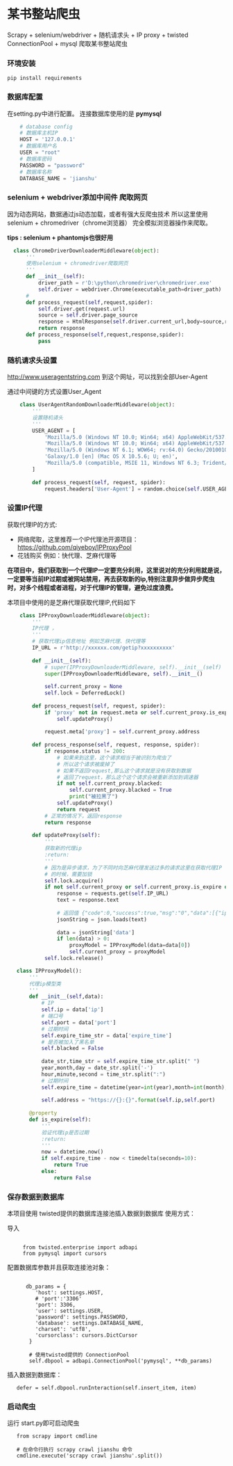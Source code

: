 # 某书整站爬虫
Scrapy + selenium/webdriver + 随机请求头 + IP proxy + twisted ConnectionPool + mysql 爬取某书整站爬虫 

### 环境安装
```vim
pip install requirements
```
### 数据库配置
在setting.py中进行配置。
连接数据库使用的是 **pymysql**

```python
    # database config
    # 数据库主机IP
    HOST = '127.0.0.1'
    # 数据库用户名
    USER = "root"
    # 数据库密码
    PASSWORD = "password"
    # 数据库名称
    DATABASE_NAME = 'jianshu'
```
### selenium + webdriver添加中间件 爬取网页
因为动态网站，数据通过js动态加载，或者有强大反爬虫技术
所以这里使用selenium + chromedriver（chrome浏览器） 完全模拟浏览器操作来爬取。

**tips : selenium + phantomjs也很好用**
```python
  class ChromeDriverDownloaderMiddleware(object):
      '''
      使用selenium + chromedriver爬取网页
      '''
      def __init__(self):
          driver_path = r'D:\python\chromedriver\chromedriver.exe'
          self.driver = webdriver.Chrome(executable_path=driver_path)
      #
      def process_request(self,request,spider):
          self.driver.get(request.url)
          source = self.driver.page_source
          response = HtmlResponse(self.driver.current_url,body=source,request=request)
          return response
      def process_response(self,request,response,spider):
          pass
```


### 随机请求头设置
 http://www.useragentstring.com
 到这个网址，可以找到全部User-Agent
 
 通过中间键的方式设置User_Agent
 
 ```python
     class UserAgentRandomDownloaderMiddleware(object):
         '''
         设置随机请头
         '''
         USER_AGENT = [
             'Mozilla/5.0 (Windows NT 10.0; Win64; x64) AppleWebKit/537.36 (KHTML, like Gecko) Chrome/70.0.3538.77 Safari/537.36',
             'Mozilla/5.0 (Windows NT 10.0; Win64; x64) AppleWebKit/537.36 (KHTML like Gecko) Chrome/51.0.2704.79 Safari/537.36 Edge/14.14931',
             'Mozilla/5.0 (Windows NT 6.1; WOW64; rv:64.0) Gecko/20100101 Firefox/64.0',
             'Galaxy/1.0 [en] (Mac OS X 10.5.6; U; en)',
             'Mozilla/5.0 (compatible, MSIE 11, Windows NT 6.3; Trident/7.0; rv:11.0) like Gecko'
         ]
     
         def process_request(self, request, spider):
             request.headers['User-Agent'] = random.choice(self.USER_AGENT)
 ```
 ### 设置IP代理
 获取代理IP的方式:
    
   - 网络爬取，这里推荐一个IP代理池开源项目：
   https://github.com/qiyeboy/IPProxyPool
   - 花钱购买 例如：快代理、芝麻代理等
 
**在项目中，我们获取到一个代理IP一定要充分利用，这里说对的充分利用就是说，一定要等当前IP过期或被网站禁用，再去获取新的ip,特别注意异步做异步爬虫时，对多个线程或者进程，对于代理IP的管理，避免过度浪费。**

本项目中使用的是芝麻代理获取代理IP,代码如下
 ```python
     class IPProxyDownloaderMiddleware(object):
         '''
         IP代理 ，
         '''
         # 获取代理ip信息地址 例如芝麻代理、快代理等
         IP_URL = r'http://xxxxxx.com/getip?xxxxxxxxxx'
     
         def __init__(self):
             # super(IPProxyDownloaderMiddleware, self).__init__(self)
             super(IPProxyDownloaderMiddleware, self).__init__()
     
             self.current_proxy = None
             self.lock = DeferredLock()
     
         def process_request(self, request, spider):
             if 'proxy' not in request.meta or self.current_proxy.is_expire:
                 self.updateProxy()
     
             request.meta['proxy'] = self.current_proxy.address
     
         def process_response(self, request, response, spider):
             if response.status != 200:
                 # 如果来到这里，这个请求相当于被识别为爬虫了
                 # 所以这个请求被废掉了
                 # 如果不返回request,那么这个请求就是没有获取到数据
                 # 返回了request，那么这个这个请求会被重新添加到调速器
                 if not self.current_proxy.blacked:
                     self.current_proxy.blacked = True
                     print("被拉黑了")
                 self.updateProxy()
                 return request
             # 正常的情况下，返回response
             return response
     
         def updateProxy(self):
             '''
             获取新的代理ip
             :return:
             '''
             # 因为是异步请求，为了不同时向芝麻代理发送过多的请求这里在获取代理IP
             # 的时候，需要加锁
             self.lock.acquire()
             if not self.current_proxy or self.current_proxy.is_expire or self.current_proxy.blacked:
                 response = requests.get(self.IP_URL)
                 text = response.text
     
                 # 返回值 {"code":0,"success":true,"msg":"0","data":[{"ip":"49.70.152.188","port":4207,"expire_time":"2019-05-28 18:53:15"}]}
                 jsonString = json.loads(text)
     
                 data = jsonString['data']
                 if len(data) > 0:
                     proxyModel = IPProxyModel(data=data[0])
                     self.current_proxy = proxyModel
             self.lock.release()
 ```
 
  ```python
     class IPProxyModel():
         '''
         代理ip模型类
         '''
         def __init__(self,data):
             # IP
             self.ip = data['ip']
             # 端口号
             self.port = data['port']
             # 过期时间
             self.expire_time_str = data['expire_time']
             # 是否被加入了黑名单
             self.blacked = False
     
             date_str,time_str = self.expire_time_str.split(" ")
             year,month,day = date_str.split('-')
             hour,minute,second = time_str.split(":")
             # 过期时间
             self.expire_time = datetime(year=int(year),month=int(month),day=int(day),hour=int(hour),minute=int(minute),second=int(second))
     
             self.address = "https://{}:{}".format(self.ip,self.port)
     
         @property
         def is_expire(self):
             '''
             验证代理ip是否过期
             :return:
             '''
             now = datetime.now()
             if self.expire_time - now < timedelta(seconds=10):
                 return True
             else:
                 return False
  ```
  
  ### 保存数据到数据库
  本项目使用 twisted提供的数据库连接池插入数据到数据库
  使用方式：
  
  导入
```pyhton
    
     from twisted.enterprise import adbapi
     from pymysql import cursors
   ```
  配置数据库参数并且获取连接池对象：
  
  ```pyhton
      
        db_params = {
           'host': settings.HOST,
           # 'port':'3306'
           'port': 3306,
           'user': settings.USER,
           'password': settings.PASSWORD,
           'database': settings.DATABASE_NAME,
           'charset': 'utf8',
           'cursorclass': cursors.DictCursor
         }
         
         # 使用twisted提供的 ConnectionPool
         self.dbpool = adbapi.ConnectionPool('pymysql', **db_params)
   ```
   
   插入数据到数据库：
   
 ```pyhton
    defer = self.dbpool.runInteraction(self.insert_item, item)
  ```
  
  ### 启动爬虫
  运行 start.py即可启动爬虫
  
   ```pyhton
      from scrapy import cmdline
      
      # 在命令行执行 scrapy crawl jianshu 命令
      cmdline.execute('scrapy crawl jianshu'.split())
   ```
